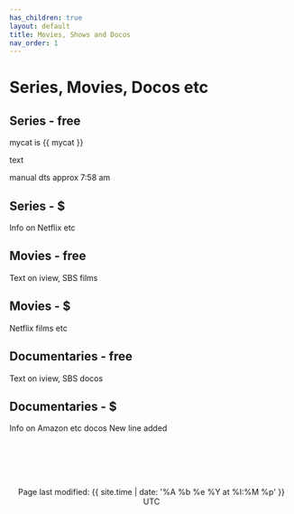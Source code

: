 ```yaml
---
has_children: true
layout: default
title: Movies, Shows and Docos
nav_order: 1
---
```


# Series, Movies, Docos etc
## Series - free

mycat is {{ mycat }}

text

manual dts approx 7:58 am 

## Series - $
Info on Netflix etc
## Movies - free
Text on iview, SBS films
## Movies - $
Netflix films etc
## Documentaries - free
Text on iview, SBS docos
## Documentaries - $
Info on Amazon etc docos
New line added

<br><br><br><br>
<p align="center" class="text-small text-grey-dk-000 mb-0">
Page last modified: {{ site.time | date: '%A %b %e %Y at %I:%M %p' }}  UTC
</p> 
